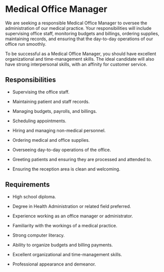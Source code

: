 # Medical Office Manager

We are seeking a responsible Medical Office Manager to oversee the administration of our medical practice. Your responsibilities will include supervising office staff, monitoring budgets and billings, ordering supplies, maintaining records, and ensuring that the day-to-day operations of our office run smoothly.

To be successful as a Medical Office Manager, you should have excellent organizational and time-management skills. The ideal candidate will also have strong interpersonal skills, with an affinity for customer service.

## Responsibilities

* Supervising the office staff.

* Maintaining patient and staff records.

* Managing budgets, payrolls, and billings.

* Scheduling appointments.

* Hiring and managing non-medical personnel.

* Ordering medical and office supplies.

* Overseeing day-to-day operations of the office.

* Greeting patients and ensuring they are processed and attended to.

* Ensuring the reception area is clean and welcoming.

## Requirements

* High school diploma.

* Degree in Health Administration or related field preferred.

* Experience working as an office manager or administrator.

* Familiarity with the workings of a medical practice.

* Strong computer literacy.

* Ability to organize budgets and billing payments.

* Excellent organizational and time-management skills.

* Professional appearance and demeanor.

